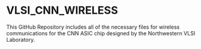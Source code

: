# VLSI_CNN_WIRELESS

This GitHub Repository includes all of the necessary files for wireless communications for the CNN ASIC chip designed by the Northwestern VLSI Laboratory. 
